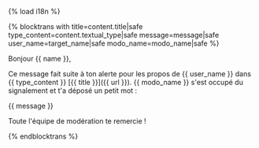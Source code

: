 {% load i18n %}

{% blocktrans with title=content.title|safe type_content=content.textual_type|safe message=message|safe user_name=target_name|safe modo_name=modo_name|safe %}

Bonjour {{ name }},

Ce message fait suite à ton alerte pour les propos de {{ user_name }}
dans {{ type_content }} [{{ title }}]({{ url }}). {{ modo_name }} s'est 
occupé du signalement et t'a déposé un petit mot :

{{ message }}

Toute l'équipe de modération te remercie !

{%  endblocktrans %}
